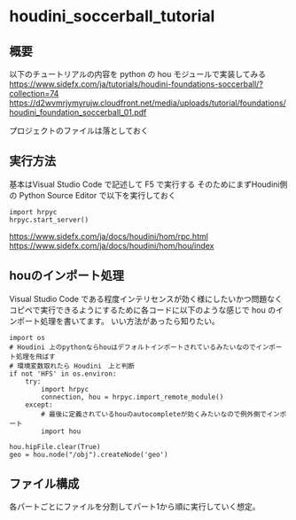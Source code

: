 # houdini_soccerball_tutorial

## 概要
以下のチュートリアルの内容を python の hou モジュールで実装してみる
https://www.sidefx.com/ja/tutorials/houdini-foundations-soccerball/?collection=74
https://d2wvmrjymyrujw.cloudfront.net/media/uploads/tutorial/foundations/houdini_foundation_soccerball_01.pdf

プロジェクトのファイルは落としておく


## 実行方法
基本はVisual Studio Code で記述して F5 で実行する
そのためにまずHoudini側の Python Source Editor で以下を実行しておく
```
import hrpyc
hrpyc.start_server()
```

https://www.sidefx.com/ja/docs/houdini/hom/rpc.html
https://www.sidefx.com/ja/docs/houdini/hom/hou/index

## houのインポート処理
Visual Studio Code である程度インテリセンスが効く様にしたいかつ問題なくコピペで実行できるようにするために各コードに以下のような感じで hou のインポート処理を書いてます。
いい方法があったら知りたい。
```
import os
# Houdini 上のpythonならhouはデフォルトインポートされているみたいなのでインポート処理を飛ばす
# 環境変数取れたら Houdini　上と判断
if not 'HFS' in os.environ:
    try:
        import hrpyc
        connection, hou = hrpyc.import_remote_module()
    except:
        # 最後に定義されているhouのautocompleteが効くみたいなので例外側でインポート　
        import hou

hou.hipFile.clear(True)
geo = hou.node("/obj").createNode('geo')
```

## ファイル構成
各パートごとにファイルを分割してパート1から順に実行していく想定。